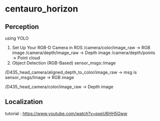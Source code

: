 # centauro_horizon

## Perception

using YOLO

1. Set Up Your RGB-D Camera in ROS
   /camera/color/image_raw → RGB image
   /camera/depth/image_raw → Depth image
   /camera/depth/points → Point cloud
2. Object Detection (RGB-Based)
   sensor_msgs::Image

/D435_head_camera/aligned_depth_to_color/image_raw -> msg is sensor_msgs/Image -> RGB image

/D435_head_camera/color/image_raw -> Depth image

## Localization

tutorial : https://www.youtube.com/watch?v=pxeU6HH5Gww
